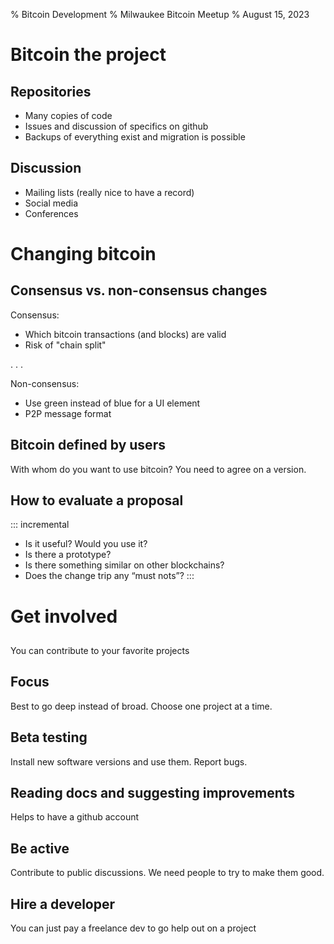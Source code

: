 % Bitcoin Development
% Milwaukee Bitcoin Meetup
% August 15, 2023

# Bitcoin the project

## Repositories

- Many copies of code
- Issues and discussion of specifics on github
- Backups of everything exist and migration is possible

## Discussion

- Mailing lists (really nice to have a record)
- Social media
- Conferences

# Changing bitcoin

## Consensus vs. non-consensus changes

Consensus: 
- Which bitcoin transactions (and blocks) are valid
- Risk of "chain split" 

. . .

Non-consensus:
- Use green instead of blue for a UI element
- P2P message format

## Bitcoin defined by users

With whom do you want to use bitcoin?  You need to agree on a version.

## How to evaluate a proposal

::: incremental
- Is it useful?  Would you use it?
- Is there a prototype?
- Is there something similar on other blockchains?
- Does the change trip any &ldquo;must nots&rdquo;?
:::

# Get involved

##

You can contribute to your favorite projects

## Focus

Best to go deep instead of broad.  Choose one project at a time.

## Beta testing

Install new software versions and use them.  Report bugs.

## Reading docs and suggesting improvements

Helps to have a github account

## Be active 

Contribute to public discussions.  We need people to try to make them good.

## Hire a developer

You can just pay a freelance dev to go help out on a project
